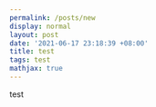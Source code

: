 ```yaml
---
permalink: /posts/new
display: normal
layout: post
date: '2021-06-17 23:18:39 +08:00'
title: test
tags: test
mathjax: true
---
```

test
